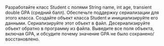 Разработайте класс Student с полями String name, int age, transient double GPA (средний балл).
Обеспечьте поддержку сериализации для этого класса.
Создайте объект класса Student и инициализируйте его данными.
Сериализируйте этот объект в файл.
Десериализируйте объект обратно в программу из файла.
Выведите все поля объекта, включая GPA, и обсудите почему значение GPA не было сохранено/восстановлено.
